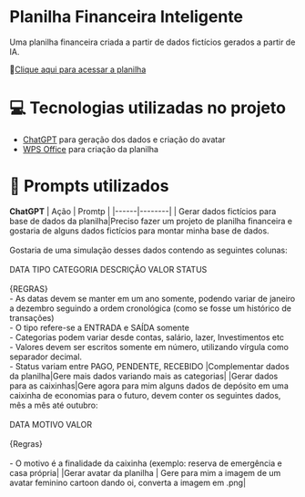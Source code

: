 # Planilha Financeira Inteligente

Uma planilha financeira criada a partir de dados fictícios gerados a partir de IA.

💸[Clique aqui para acessar a planilha]()

# 💻 Tecnologias utilizadas no projeto
- [ChatGPT](https://chatgpt.com/) para geração dos dados e criação do avatar
- [WPS Office](https://br.wps.com/) para criação da planilha

# 🧠 Prompts utilizados

**ChatGPT**
| Ação | Promtp |
|------|--------|
| Gerar dados fictícios para base de dados da planilha|Preciso fazer um projeto de planilha financeira e gostaria de alguns dados fictícios para montar minha base de dados.<br><br>Gostaria de uma simulação desses dados contendo as seguintes colunas:<br><br>DATA TIPO CATEGORIA DESCRIÇÃO VALOR STATUS<br><br>{REGRAS}<br>- As datas devem se manter em um ano somente, podendo variar de janeiro a dezembro seguindo a ordem cronológica (como se fosse um histórico de transações)<br>- O tipo refere-se a ENTRADA e SAÍDA somente<br>- Categorias podem variar desde contas, salário, lazer, Investimentos etc<br>- Valores devem ser escritos somente em número, utilizando vírgula como separador decimal.<br>- Status variam entre PAGO, PENDENTE, RECEBIDO
|Complementar dados da planilha|Gere mais dados variando mais as categorias|
|Gerar dados para as caixinhas|Gere agora para mim alguns dados de depósito em uma caixinha de economias para o futuro, devem conter os seguintes dados, mês a mês até outubro:<br><br>DATA MOTIVO VALOR<br><br>{Regras} <br><br>- O motivo é a finalidade da caixinha (exemplo: reserva de emergência e casa própria|
|Gerar avatar da planilha | Gere para mim a imagem de um avatar feminino cartoon dando oi, converta a imagem em .png|
